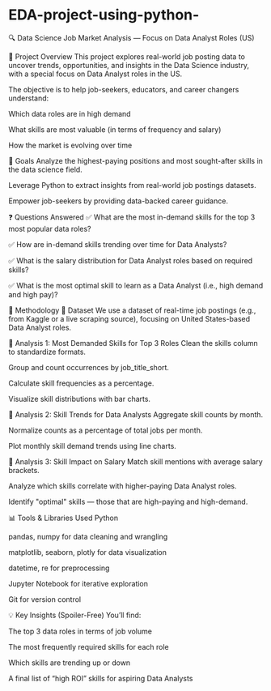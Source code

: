 # EDA-project-using-python-

🔍 Data Science Job Market Analysis — Focus on Data Analyst Roles (US)

📌 Project Overview
This project explores real-world job posting data to uncover trends, opportunities, and insights in the Data Science industry, with a special focus on Data Analyst roles in the US.

The objective is to help job-seekers, educators, and career changers understand:

Which data roles are in high demand

What skills are most valuable (in terms of frequency and salary)

How the market is evolving over time


🎯 Goals
Analyze the highest-paying positions and most sought-after skills in the data science field.

Leverage Python to extract insights from real-world job postings datasets.

Empower job-seekers by providing data-backed career guidance.


❓ Questions Answered
✅ What are the most in-demand skills for the top 3 most popular data roles?

✅ How are in-demand skills trending over time for Data Analysts?

✅ What is the salary distribution for Data Analyst roles based on required skills?

✅ What is the most optimal skill to learn as a Data Analyst (i.e., high demand and high pay)?


🧪 Methodology
📍 Dataset
We use a dataset of real-time job postings (e.g., from Kaggle or a live scraping source), focusing on United States-based Data Analyst roles.

📌 Analysis 1: Most Demanded Skills for Top 3 Roles
Clean the skills column to standardize formats.

Group and count occurrences by job_title_short.

Calculate skill frequencies as a percentage.

Visualize skill distributions with bar charts.

📌 Analysis 2: Skill Trends for Data Analysts
Aggregate skill counts by month.

Normalize counts as a percentage of total jobs per month.

Plot monthly skill demand trends using line charts.

📌 Analysis 3: Skill Impact on Salary
Match skill mentions with average salary brackets.

Analyze which skills correlate with higher-paying Data Analyst roles.

Identify "optimal" skills — those that are high-paying and high-demand.


📊 Tools & Libraries Used
Python

pandas, numpy for data cleaning and wrangling

matplotlib, seaborn, plotly for data visualization

datetime, re for preprocessing

Jupyter Notebook for iterative exploration

Git for version control


💡 Key Insights (Spoiler-Free)
You’ll find:

The top 3 data roles in terms of job volume

The most frequently required skills for each role

Which skills are trending up or down

A final list of “high ROI” skills for aspiring Data Analysts
